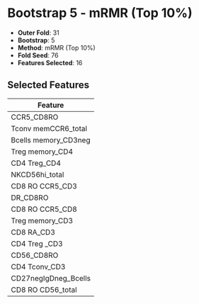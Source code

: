 # Bootstrap 5 - mRMR (Top 10%)

- **Outer Fold**: 31
- **Bootstrap**: 5
- **Method**: mRMR (Top 10%)
- **Fold Seed**: 76
- **Features Selected**: 16

## Selected Features

| Feature |
|---------|
| CCR5_CD8RO |
| Tconv memCCR6_total |
| Bcells memory_CD3neg |
| Treg memory_CD4 |
| CD4 Treg_CD4 |
| NKCD56hi_total |
| CD8 RO CCR5_CD3 |
| DR_CD8RO |
| CD8 RO CCR5_CD8 |
| Treg memory_CD3 |
| CD8 RA_CD3 |
| CD4 Treg _CD3 |
| CD56_CD8RO |
| CD4 Tconv_CD3 |
| CD27negIgDneg_Bcells |
| CD8 RO CD56_total |
